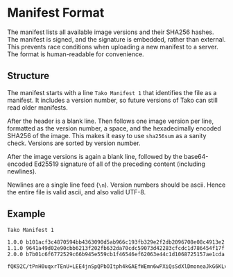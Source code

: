 # Manifest Format

The manifest lists all available image versions and their SHA256 hashes. The
manifest is signed, and the signature is embedded, rather than external. This
prevents race conditions when uploading a new manifest to a server. The format
is human-readable for convenience.

## Structure

The manifest starts with a line `Tako Manifest 1` that identifies the file as a
manifest. It includes a version number, so future versions of Tako can still
read older manifests.

After the header is a blank line. Then follows one image version per line,
formatted as the version number, a space, and the hexadecimally encoded SHA256
of the image. This makes it easy to use `sha256sum` as a sanity check. Versions
are sorted by version number.

After the image versions is again a blank line, followed by the base64-encoded
Ed25519 signature of all of the preceding content (including newlines).

Newlines are a single line feed (`\n`). Version numbers should be ascii. Hence
the entire file is valid ascii, and also valid UTF-8.

## Example

    Tako Manifest 1

    1.0.0 b101acf3c4870594bb4363090d5ab966c193fb329e2f2db2096708e08c4913e2
    1.1.0 9641a49d02e90cbb6213f202fb632da70cdc59073d42283cfcdc1d786454f17f
    2.0.0 b7b01c6f6772529c66b945e559cb1f46546ef62063e44c1d1068725157ae1cda

    fQK92C/tPnH0uqxrTEnU+LEE4jnSpQPbOItph4kGAEfWEmn6wPXiQsSdXlDmoneaJkG6KLvInTvB7FlELoeQFg==
